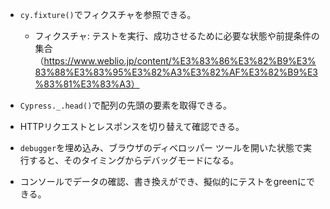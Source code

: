 - `cy.fixture()`でフィクスチャを参照できる。
    - フィクスチャ: テストを実行、成功させるために必要な状態や前提条件の集合（https://www.weblio.jp/content/%E3%83%86%E3%82%B9%E3%83%88%E3%83%95%E3%82%A3%E3%82%AF%E3%82%B9%E3%83%81%E3%83%A3）

- `Cypress._.head()`で配列の先頭の要素を取得できる。

- HTTPリクエストとレスポンスを切り替えて確認できる。

- `debugger`を埋め込み、ブラウザのディベロッパー ツールを開いた状態で実行すると、そのタイミングからデバッグモードになる。

- コンソールでデータの確認、書き換えができ、擬似的にテストをgreenにできる。